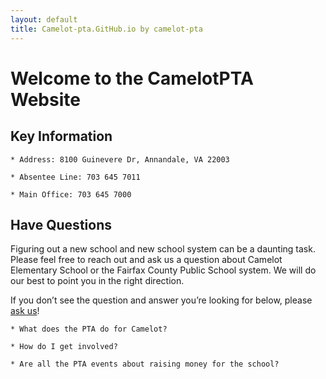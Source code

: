 ```yaml
---
layout: default
title: Camelot-pta.GitHub.io by camelot-pta
---
```


# Welcome to the CamelotPTA Website

## Key Information

    * Address: 8100 Guinevere Dr, Annandale, VA 22003

    * Absentee Line: 703 645 7011

    * Main Office: 703 645 7000

## Have Questions

Figuring out a new school and new school system can be a daunting task. Please feel free to reach out and ask us a question about Camelot Elementary School or the Fairfax County Public School system. We will do our best to point you in the right direction.

If you don’t see the question and answer you’re looking for below, please <a href="mailto:webmaster@camelotpta.org?Subject=Website%20Question">ask us</a>!

    * What does the PTA do for Camelot?

    * How do I get involved?

    * Are all the PTA events about raising money for the school?
